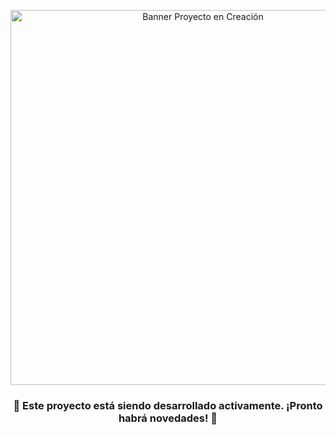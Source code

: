 <p align="center">
  <img src="https://i.imgur.com/oUAGP1D.png" alt="Banner Proyecto en Creación" width="600"/>
</p>

<h3 align="center">🚧 Este proyecto está siendo desarrollado activamente. ¡Pronto habrá novedades! 🚀</h3>
